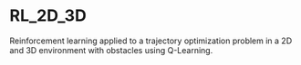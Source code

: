 # RL_2D_3D

Reinforcement learning applied to a trajectory optimization problem in a 2D and 3D environment with obstacles using Q-Learning.

